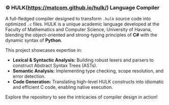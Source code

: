 ### ⚙️ HULK(https://matcom.github.io/hulk/) Language Compiler

A full-fledged compiler designed to transform `.hulk` source code into optimized `.c` files. HULK is a unique academic language developed at the Faculty of Mathematics and Computer Science, University of Havana, blending the object-oriented and strong-typing principles of **C#** with the dynamic syntax of **Python**.

This project showcases expertise in:
*   **Lexical & Syntactic Analysis:** Building robust lexers and parsers to construct Abstract Syntax Trees (ASTs).
*   **Semantic Analysis:** Implementing type checking, scope resolution, and error detection.
*   **Code Generation:** Translating high-level HULK constructs into idiomatic and efficient C code, enabling native execution.

Explore the repository to see the intricacies of compiler design in action!
